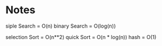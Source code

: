 # Notes
siple Search = O(n)
binary Search = O(log(n))

selection Sort = O(n**2)
quick Sort = O(n * log(n))
hash = O(1)
